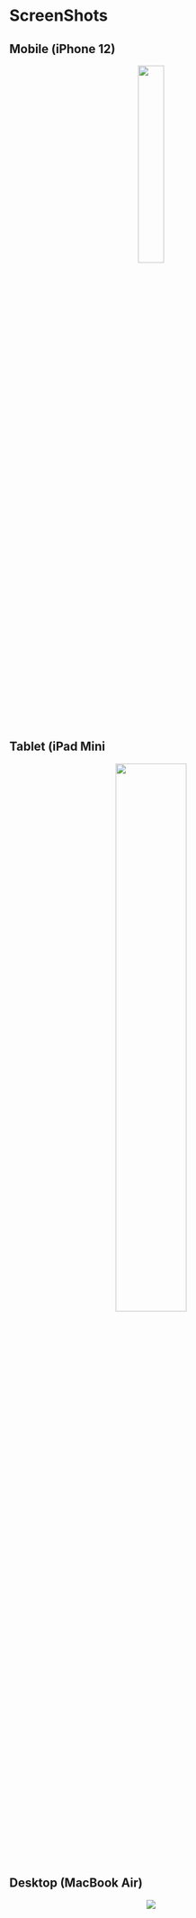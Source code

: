 # ScreenShots
## Mobile (iPhone 12)
<div align="center">
  <img src="https://user-images.githubusercontent.com/83923018/178081893-0e6c6f6b-5615-4200-a331-5aae6c54a296.png" width="30%">
  </div>

## Tablet (iPad Mini
<div align="center">
  <img src="https://user-images.githubusercontent.com/83923018/178081894-875ab181-03c4-4fbb-b1c7-6b1ecb80c9f7.png" width="50%">
</div>

## Desktop (MacBook Air)
<div align="center">
  <img src="https://user-images.githubusercontent.com/83923018/178081896-2ab70807-196b-4a38-beab-d0e22a18bbbc.png" >
</div>
